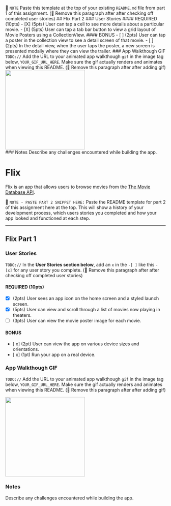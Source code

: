 📝 `NOTE` Paste this template at the top of your existing `README.md` file from part 1 of this assignment. (🚫 Remove this paragraph after after checking off completed user stories)                                                                                                                                                                                   ## Flix Part 2                                                                                                                                                                                                                                  ### User Stories                                                                                                                                                                                                                                #### REQUIRED (10pts)                                                                                                   - [X] (5pts) User can tap a cell to see more details about a particular movie.                                          - [X] (5pts) User can tap a tab bar button to view a grid layout of Movie Posters using a CollectionView.                                                                                                                                       #### BONUS                                                                                                              - [ ] (2pts) User can tap a poster in the collection view to see a detail screen of that movie.                         - [ ] (2pts) In the detail view, when the user taps the poster, a new screen is presented modally where they can view the trailer.                                                                                                                                                                                                                                      ### App Walkthough GIF                                                                                                  `TODO://` Add the URL to your animated app walkthough `gif` in the image tag below, `YOUR_GIF_URL_HERE`. Make sure the gif actually renders and animates when viewing this README. (🚫 Remove this paragraph after after adding gif)                                                                                                                                    <img src="flix2.gif" width=250><br>                                                                                                                                                                                                             ### Notes                                                                                                               Describe any challenges encountered while building the app. 


# Flix

Flix is an app that allows users to browse movies from the [The Movie Database API](http://docs.themoviedb.apiary.io/#).

📝 `NOTE - PASTE PART 2 SNIPPET HERE:` Paste the README template for part 2 of this assignment here at the top. This will show a history of your development process, which users stories you completed and how your app looked and functioned at each step.

---

## Flix Part 1

### User Stories
`TODO://` In the **User Stories section below**, add an `x` in the `-[ ]` like this `- [x]` for any user story you complete. (🚫 Remove this paragraph after after checking off completed user stories)

#### REQUIRED (10pts)
- [X] (2pts) User sees an app icon on the home screen and a styled launch screen.
- [X] (5pts) User can view and scroll through a list of movies now playing in theaters.
- [ ] (3pts) User can view the movie poster image for each movie.

#### BONUS
- [ x] (2pt) User can view the app on various device sizes and orientations.
- [ x] (1pt) Run your app on a real device.

### App Walkthough GIF
`TODO://` Add the URL to your animated app walkthough `gif` in the image tag below, `YOUR_GIF_URL_HERE`. Make sure the gif actually renders and animates when viewing this README. (🚫 Remove this paragraph after after adding gif)

<img src="https://media.giphy.com/media/THUfNPBc9kqeGPJ71b/giphy.gif" width=250><br>

### Notes
Describe any challenges encountered while building the app.
